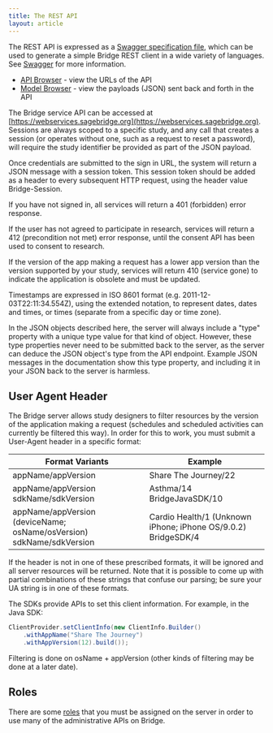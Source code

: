 ```yaml
---
title: The REST API
layout: article
---
```


<div class="ui positive message">
<p>The REST API is expressed as a <a href="/swagger.json">Swagger specification 
file</a>, which can be used to generate a simple Bridge REST client in a wide 
variety of languages. See <a href="http://swagger.io/">Swagger</a> for more 
information.</p>

<ul>
    <li>
        <a href="/swagger-ui/index.html" target="_blank">API Browser</a> - 
            view the URLs of the API
    </li>
    <li>
        <a href="/model-browser.html">Model Browser</a> - 
            view the payloads (JSON) sent back and forth in the API
    </li>
</ul>
</div>

The Bridge service API can be accessed at [https://webservices.sagebridge.org](https://webservices.sagebridge.org). Sessions are always scoped to a specific study, and any call that creates a session (or operates without one, such as a request to reset a password), will require the study identifier be provided as part of the JSON payload.

Once credentials are submitted to the sign in URL, the system will return a JSON message with a session token. This session token should be added as a header to every subsequent HTTP request, using the header value Bridge-Session.

If you have not signed in, all services will return a 401 (forbidden) error response.

If the user has not agreed to participate in research, services will return a 412 (precondition not met) error response, until the consent API has been used to consent to research.

If the version of the app making a request has a lower app version than the version supported by your study, services will return 410 (service gone) to indicate the application is obsolete and must be updated.

Timestamps are expressed in ISO 8601 format (e.g. 2011-12-03T22:11:34.554Z), using the extended notation, to represent dates, dates and times, or times (separate from a specific day or time zone).

In the JSON objects described here, the server will always include a "type" property with a unique type value for that kind of object. However, these type properties never need to be submitted back to the server, as the server can deduce the JSON object's type from the API endpoint. Example JSON messages in the documentation show this type property, and including it in your JSON back to the server is harmless.

## User Agent Header

The Bridge server allows study designers to filter resources by the version of the application making a request (schedules and scheduled activities can currently be filtered this way). In order for this to work, you must submit a User-Agent header in a specific format:

|Format Variants|Example|
|---|---|
|appName/appVersion|Share The Journey/22|
|appName/appVersion sdkName/sdkVersion|Asthma/14 BridgeJavaSDK/10|
|appName/appVersion (deviceName; osName/osVersion) sdkName/sdkVersion|Cardio Health/1 (Unknown iPhone; iPhone OS/9.0.2) BridgeSDK/4|

If the header is not in one of these prescribed formats, it will be ignored and all server resources will be returned. Note that it is possible to come up with partial combinations of these strings that confuse our parsing; be sure your UA string is in one of these formats.

The SDKs provide APIs to set this client information. For example, in the Java SDK:

``` java
ClientProvider.setClientInfo(new ClientInfo.Builder()
    .withAppName("Share The Journey")
    .withAppVersion(12).build());
```

Filtering is done on osName + appVersion (other kinds of filtering may be done at a later date).

## Roles

There are some [roles](/#Role) that you must be assigned on the server in order to use many of the administrative APIs on Bridge.
